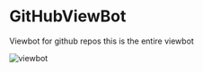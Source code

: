 # GitHubViewBot
Viewbot for github repos
this is the entire viewbot

![viewbot](https://altify-chs.netlify.app/html/stats)
